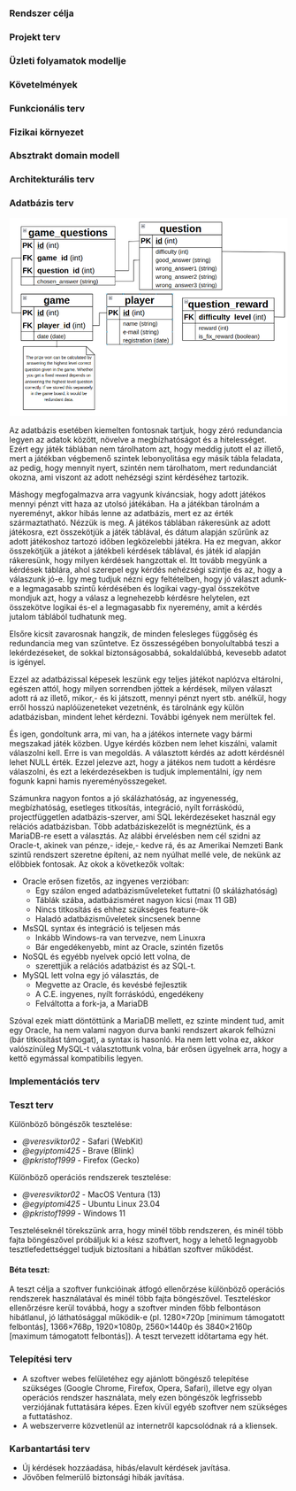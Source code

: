 ### Rendszer célja


### Projekt terv


### Üzleti folyamatok modellje


### Követelmények


### Funkcionális terv


### Fizikai környezet


### Absztrakt domain modell


### Architekturális terv


### Adatbázis terv

![](../kepek/tamaskisprojectadatb.png)

Az adatbázis esetében kiemelten fontosnak tartjuk, hogy zéró redundancia legyen az adatok között, növelve a megbízhatóságot és a hitelességet. Ezért egy játék táblában nem tárolhatom azt, hogy meddig jutott el az illető, mert a játékban végbemenő szintek lebonyolitása egy másik tábla feladata, az pedig, hogy mennyit nyert, szintén nem tárolhatom, mert redundanciát okozna, ami viszont az adott nehézségi szint kérdéséhez tartozik. 

Máshogy megfogalmazva arra vagyunk kíváncsiak, hogy adott játékos mennyi pénzt vitt haza az utolsó játékában. Ha a játékban tárolnám a nyereményt, akkor hibás lenne az adatbázis, mert ez az érték származtatható. Nézzük is meg.
A játékos táblában rákeresünk az adott játékosra, ezt összekötjük a játék táblával, és dátum alapján szűrűnk az adott játékoshoz tartozó időben legközelebbi játékra. Ha ez megvan, akkor összekötjük a játékot a játékbeli kérdések táblával, és játék id alapján rákeresünk, hogy milyen kérdések hangzottak el. Itt tovább megyünk a kérdések táblára, ahol szerepel egy kérdés nehézségi szintje és az, hogy a válaszunk jó-e. Így meg tudjuk nézni egy feltételben, hogy jó választ adunk-e a legmagasabb szintű kérdésében és logikai vagy-gyal összekötve mondjuk azt, hogy a válasz a legnehezebb kérdésre helytelen, ezt összekötve logikai és-el a legmagasabb fix nyeremény, amit a kérdés jutalom táblából tudhatunk meg.

Elsőre kicsit zavarosnak hangzik, de minden felesleges függőség és redundancia meg van szűntetve. Ez összességében bonyolultabbá teszi a lekérdezéseket, de sokkal biztonságosabbá, sokaldalúbbá, kevesebb adatot is igényel.

Ezzel az adatbázissal képesek leszünk egy teljes játékot naplózva eltárolni, egészen attól, hogy milyen sorrendben jöttek a kérdések, milyen választ adott rá az illető, mikor,- és ki játszott, mennyi pénzt nyert stb. anélkül, hogy erről hosszú naplóüzeneteket vezetnénk, és tárolnánk egy külön adatbázisban, mindent lehet kérdezni. További igények nem merültek fel. 

És igen, gondoltunk arra, mi van, ha a játékos internete vagy bármi megszakad játék közben. Ugye kérdés közben nem lehet kiszálni, valamit válaszolni kell. Erre is van megoldás. A választott kérdés az adott kérdésnél lehet NULL érték. Ezzel jelezve azt, hogy a játékos nem tudott a kérdésre válaszolni, és ezt a lekérdezésekben is tudjuk implementálni, így nem fogunk kapni hamis nyereményösszegeket.

Számunkra nagyon fontos a jó skálázhatóság, az ingyenesség, megbízhatóság, esetleges titkosítás, integráció, nyílt forráskódú, projectfüggetlen adatbázis-szerver, ami SQL lekérdezéseket használ egy relációs adatbázisban. Több adatbáziskezelőt is megnéztünk, és a MariaDB-re esett a választás. Az alábbi érvelésben nem cél szidni az Oracle-t, akinek van pénze,- ideje,- kedve rá, és az Amerikai Nemzeti Bank szintű rendszert szeretne építeni, az nem nyúlhat mellé vele, de nekünk az előbbiek fontosak. Az okok a következők voltak:
 - Oracle erősen fizetős, az ingyenes verzióban:
   - Egy szálon enged adatbázisműveleteket futtatni (0 skálázhatóság)
   - Táblák szába, adatbázisméret nagyon kicsi (max 11 GB)
   - Nincs titkosítás és ehhez szükséges feature-ök
   - Haladó adatbázisműveletek sincsenek benne
 - MsSQL syntax és integráció is teljesen más
   - Inkább Windows-ra van tervezve, nem Linuxra
   - Bár engedékenyebb, mint az Oracle, szintén fizetős
 - NoSQL és egyébb nyelvek opció lett volna, de
   - szerettjük a relációs adatbázist és az SQL-t. 
 - MySQL lett volna egy jó választás, de
   - Megvette az Oracle, és kevésbé fejlesztik
   - A C.E. ingyenes, nyílt forráskódú, engedékeny
   - Felváltotta a fork-ja, a MariaDB

Szóval ezek miatt döntöttünk a MariaDB mellett, ez szinte mindent tud, amit egy Oracle, ha nem valami nagyon durva banki rendszert akarok felhúzni (bár titkosítást támogat), a syntax is hasonló.
Ha nem lett volna ez, akkor valószínüleg MySQL-t választottunk volna, bár erősen ügyelnek arra, hogy a kettő egymással kompatibilis legyen.

### Implementációs terv


### Teszt terv

Különböző böngészők tesztelése:

- *@veresviktor02* - Safari (WebKit)
- *@egyiptomi425* - Brave (Blink)
- *@pkristof1999* - Firefox (Gecko)

Különböző operációs rendszerek tesztelése:

- *@veresviktor02* - MacOS Ventura (13)
- *@egyiptomi425* - Ubuntu Linux 23.04
- *@pkristof1999* - Windows 11

Teszteléseknél törekszünk arra, hogy minél több rendszeren, 
és minél több fajta böngészővel próbáljuk ki a kész szoftvert, 
hogy a lehető legnagyobb tesztlefedettséggel tudjuk biztosítani a hibátlan szoftver működést.


#### Béta teszt:

A teszt célja a szoftver funkcióinak átfogó ellenőrzése különböző operációs rendszerek használatával és minél több fajta böngészővel.
Teszteléskor ellenőrzésre kerül továbbá, hogy a szoftver minden főbb felbontáson hibátlanul, 
jó láthatósággal működik-e (pl. 1280×720p [minimum támogatott felbontás], 1366×768p, 1920×1080p, 2560×1440p és 3840×2160p [maximum támogatott felbontás]).
A teszt tervezett időtartama egy hét.


### Telepítési terv

 - A szoftver webes felületéhez egy ajánlott böngésző telepítése szükséges (Google Chrome, Firefox, Opera, Safari), illetve egy olyan operációs rendszer használata, mely ezen böngészők legfrissebb verziójának futtatására képes. Ezen kívül egyéb szoftver nem szükséges a futtatáshoz.
 - A webszerverre közvetlenül az internetről kapcsolódnak rá a kliensek.

### Karbantartási terv

 - Új kérdések hozzáadása, hibás/elavult kérdések javítása.
 - Jövőben felmerülő biztonsági hibák javítása.
